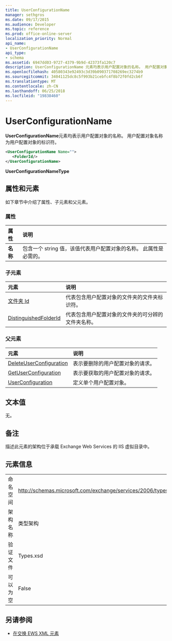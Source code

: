 ```yaml
---
title: UserConfigurationName
manager: sethgros
ms.date: 09/17/2015
ms.audience: Developer
ms.topic: reference
ms.prod: office-online-server
localization_priority: Normal
api_name:
- UserConfigurationName
api_type:
- schema
ms.assetid: 6947dd03-9727-4379-9b9d-42373fa120c7
description: UserConfigurationName 元素均表示用户配置对象的名称。 用户配置对象名称为用户配置对象的标识符。
ms.openlocfilehash: 40580343e92493c3d39b090371708269ec3274b9
ms.sourcegitcommit: 34041125dc8c5f993b21cebfc4f8b72f0fd2cb6f
ms.translationtype: MT
ms.contentlocale: zh-CN
ms.lasthandoff: 06/25/2018
ms.locfileid: "19838460"
---
```

# <a name="userconfigurationname"></a>UserConfigurationName

**UserConfigurationName**元素均表示用户配置对象的名称。 用户配置对象名称为用户配置对象的标识符。 
  
```XML
<UserConfigurationName Name="">
   <FolderId/>
</UserConfigurationName>
```

 **UserConfigurationNameType**
## <a name="attributes-and-elements"></a>属性和元素

如下章节中介绍了属性、子元素和父元素。
  
### <a name="attributes"></a>属性

|**属性**|**说明**|
|:-----|:-----|
|**名称** <br/> |包含一个 string 值，该值代表用户配置对象的名称。 此属性是必需的。  <br/> |
   
### <a name="child-elements"></a>子元素

|**元素**|**说明**|
|:-----|:-----|
|[文件夹 Id](folderid.md) <br/> |代表包含用户配置对象的文件夹的文件夹标识符。  <br/> |
|[DistinguishedFolderId](distinguishedfolderid.md) <br/> |代表包含用户配置对象的文件夹的可分辨的文件夹名称。  <br/> |
   
### <a name="parent-elements"></a>父元素

|**元素**|**说明**|
|:-----|:-----|
|[DeleteUserConfiguration](deleteuserconfiguration.md) <br/> |表示要删除的用户配置对象的请求。  <br/> |
|[GetUserConfiguration](getuserconfiguration.md) <br/> |表示要获取的用户配置对象的请求。  <br/> |
|[UserConfiguration](userconfiguration.md) <br/> |定义单个用户配置对象。  <br/> |
   
## <a name="text-value"></a>文本值

无。
  
## <a name="remarks"></a>备注

描述此元素的架构位于承载 Exchange Web Services 的 IIS 虚拟目录中。
  
## <a name="element-information"></a>元素信息

|||
|:-----|:-----|
|命名空间  <br/> |http://schemas.microsoft.com/exchange/services/2006/types  <br/> |
|架构名称  <br/> |类型架构  <br/> |
|验证文件  <br/> |Types.xsd  <br/> |
|可以为空  <br/> |False  <br/> |
   
## <a name="see-also"></a>另请参阅



- [在交换 EWS XML 元素](ews-xml-elements-in-exchange.md)

